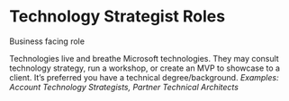 # Technology Strategist Roles

Business facing role

Technologies live and breathe Microsoft technologies. They may consult technology strategy, run a workshop, or create an MVP to showcase to a client. It’s preferred you have a technical degree/background. _Examples: Account Technology Strategists, Partner Technical Architects_


